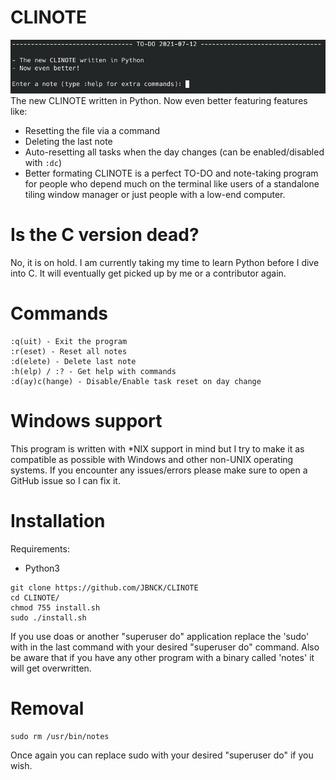 # CLINOTE
![](demos/demo1.png)
The new CLINOTE written in Python. Now even better featuring features like:
- Resetting the file via a command
- Deleting the last note
- Auto-resetting all tasks when the day changes (can be enabled/disabled with `:dc`)
- Better formating
CLINOTE is a perfect TO-DO and note-taking program for people who depend much on the terminal like users of a standalone tiling window manager or just people with a low-end computer.
# Is the C version dead?
No, it is on hold. I am currently taking my time to learn Python before I dive into C. It will eventually get picked up by me or a contributor again.
# Commands
```
:q(uit) - Exit the program
:r(eset) - Reset all notes
:d(elete) - Delete last note
:h(elp) / :? - Get help with commands
:d(ay)c(hange) - Disable/Enable task reset on day change
```
# Windows support
This program is written with *NIX support in mind but I try to make it as compatible as possible with Windows and other non-UNIX operating systems. If you encounter any issues/errors please make sure to open a GitHub issue so I can fix it.
# Installation
Requirements:
- Python3

```
git clone https://github.com/JBNCK/CLINOTE
cd CLINOTE/
chmod 755 install.sh
sudo ./install.sh
```
If you use doas or another "superuser do" application replace the 'sudo' with in the last command with your desired "superuser do" command. Also be aware that if you have any other program with a binary called 'notes' it will get overwritten.
# Removal
```
sudo rm /usr/bin/notes
```
Once again you can replace sudo with your desired "superuser do" if you wish.